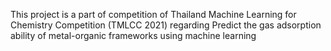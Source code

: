 This project is a part of competition of Thailand Machine Learning for Chemistry Competition (TMLCC 2021) regarding Predict the gas adsorption ability of metal-organic frameworks using machine learning
